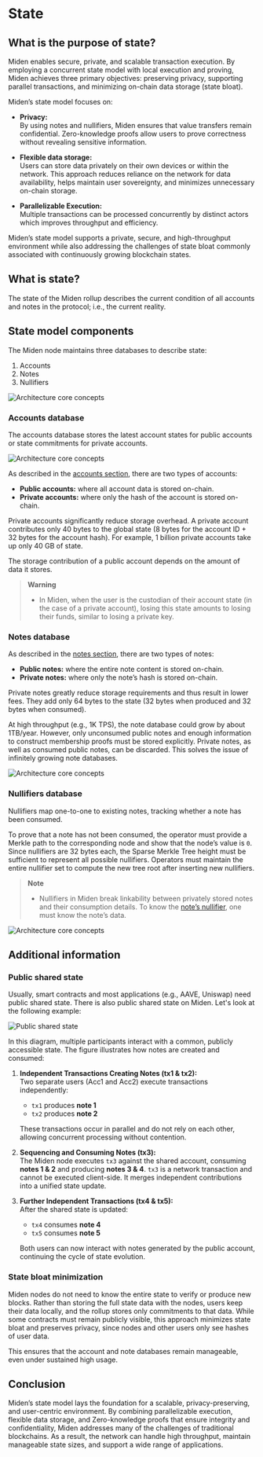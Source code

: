 # State

## What is the purpose of state?

Miden enables secure, private, and scalable transaction execution. By employing a concurrent state model with local execution and proving, Miden achieves three primary objectives: preserving privacy, supporting parallel transactions, and minimizing on-chain data storage (state bloat).

Miden’s state model focuses on:

- **Privacy:**  
  By using notes and nullifiers, Miden ensures that value transfers remain confidential. Zero-knowledge proofs allow users to prove correctness without revealing sensitive information.

- **Flexible data storage:**  
  Users can store data privately on their own devices or within the network. This approach reduces reliance on the network for data availability, helps maintain user sovereignty, and minimizes unnecessary on-chain storage.

- **Parallelizable Execution:**  
  Multiple transactions can be processed concurrently by distinct actors which improves throughput and efficiency.

Miden’s state model supports a private, secure, and high-throughput environment while also addressing the challenges of state bloat commonly associated with continuously growing blockchain states.

## What is state?

The state of the Miden rollup describes the current condition of all accounts and notes in the protocol; i.e., the current reality.

## State model components

The Miden node maintains three databases to describe state:

1. Accounts
2. Notes
3. Nullifiers

![Architecture core concepts](../img/architecture/state/state.png)

### Accounts database

The accounts database stores the latest account states for public accounts or state commitments for private accounts.

![Architecture core concepts](../img/architecture/state/account-db.png)

As described in the [accounts section](accounts.md), there are two types of accounts:

- **Public accounts:** where all account data is stored on-chain.
- **Private accounts:** where only the hash of the account is stored on-chain.

Private accounts significantly reduce storage overhead. A private account contributes only $40$ bytes to the global state ($8$ bytes for the account ID + $32$ bytes for the account hash). For example, 1 billion private accounts take up only $40$ GB of state.

The storage contribution of a public account depends on the amount of data it stores.

> **Warning**
> - In Miden, when the user is the custodian of their account state (in the case of a private account), losing this state amounts to losing their funds, similar to losing a private key.

### Notes database

As described in the [notes section](notes.md), there are two types of notes:

- **Public notes:** where the entire note content is stored on-chain.
- **Private notes:** where only the note’s hash is stored on-chain.

Private notes greatly reduce storage requirements and thus result in lower fees. They add only $64$ bytes to the state ($32$ bytes when produced and $32$ bytes when consumed).

At high throughput (e.g., 1K TPS), the note database could grow by about 1TB/year. However, only unconsumed public notes and enough information to construct membership proofs must be stored explicitly. Private notes, as well as consumed public notes, can be discarded. This solves the issue of infinitely growing note databases.

![Architecture core concepts](../img/architecture/state/note-db.png)

### Nullifiers database

Nullifiers map one-to-one to existing notes, tracking whether a note has been consumed.

To prove that a note has not been consumed, the operator must provide a Merkle path to the corresponding node and show that the node’s value is `0`. Since nullifiers are $32$ bytes each, the Sparse Merkle Tree height must be sufficient to represent all possible nullifiers. Operators must maintain the entire nullifier set to compute the new tree root after inserting new nullifiers.

> **Note**
> - Nullifiers in Miden break linkability between privately stored notes and their consumption details. To know the [note’s nullifier](notes.md#note-nullifier-ensuring-private-consumption), one must know the note’s data.

![Architecture core concepts](../img/architecture/state/nullifier-db.png)

## Additional information

### Public shared state

Usually, smart contracts and most applications (e.g., AAVE, Uniswap) need public shared state. There is also public shared state on Miden. Let's look at the following example:

![Public shared state](../img/architecture/state/public-shared-state.png)

In this diagram, multiple participants interact with a common, publicly accessible state. The figure illustrates how notes are created and consumed:

1. **Independent Transactions Creating Notes (tx1 & tx2):**  
   Two separate users (Acc1 and Acc2) execute transactions independently:
   - `tx1` produces **note 1**
   - `tx2` produces **note 2**

   These transactions occur in parallel and do not rely on each other, allowing concurrent processing without contention.

2. **Sequencing and Consuming Notes (tx3):**  
   The Miden node executes `tx3` against the shared account, consuming **notes 1 & 2** and producing **notes 3 & 4**. `tx3` is a network transaction and cannot be executed client-side. It merges independent contributions into a unified state update.

3. **Further Independent Transactions (tx4 & tx5):**  
   After the shared state is updated:
   - `tx4` consumes **note 4**
   - `tx5` consumes **note 5**
   
   Both users can now interact with notes generated by the public account, continuing the cycle of state evolution.

### State bloat minimization

Miden nodes do not need to know the entire state to verify or produce new blocks. Rather than storing the full state data with the nodes, users keep their data locally, and the rollup stores only commitments to that data. While some contracts must remain publicly visible, this approach minimizes state bloat and preserves privacy, since nodes and other users only see hashes of user data.

This ensures that the account and note databases remain manageable, even under sustained high usage.

## Conclusion

Miden’s state model lays the foundation for a scalable, privacy-preserving, and user-centric environment. By combining parallelizable execution, flexible data storage, and Zero-knowledge proofs that ensure integrity and confidentiality, Miden addresses many of the challenges of traditional blockchains. As a result, the network can handle high throughput, maintain manageable state sizes, and support a wide range of applications.
